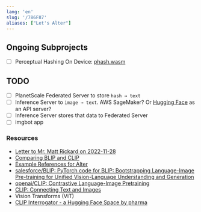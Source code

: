 ```yaml
---
lang: 'en'
slug: '/786F87'
aliases: ["Let's Alter"]
---
```


## Ongoing Subprojects

- [ ] Perceptual Hashing On Device: [phash.wasm](./../.././docs/pages/phash.wasm.md)

## TODO

- [ ] PlanetScale Federated Server to store `hash → text`
- [ ] Inference Server to `image → text`. AWS SageMaker? Or [Hugging Face](./../.././docs/pages/Hugging%20Face.md) as an API server?
- [ ] Inference Server stores that data to Federated Server
- [ ] imgbot app

### Resources

- [Letter to Mr. Matt Rickard on 2022-11-28](./../.././docs/pages/Letter%20to%20Mr.%20Matt%20Rickard%20on%202022-11-28.md)
- [Comparing BLIP and CLIP](./../.././docs/pages/Comparing%20BLIP%20and%20CLIP.md)
- [Example References for Alter](./../.././docs/pages/Example%20References%20for%20Alter.md)
- [salesforce/BLIP: PyTorch code for BLIP: Bootstrapping Language-Image Pre-training for Unified Vision-Language Understanding and Generation](https://github.com/salesforce/BLIP)
- [openai/CLIP: Contrastive Language-Image Pretraining](https://github.com/openai/CLIP)
- [CLIP: Connecting Text and Images](https://openai.com/blog/clip/)
- Vision Transforms (ViT)
- [CLIP Interrogator - a Hugging Face Space by pharma](https://huggingface.co/spaces/pharma/CLIP-Interrogator)

<head>
  <html lang="en-US"/>
</head>
